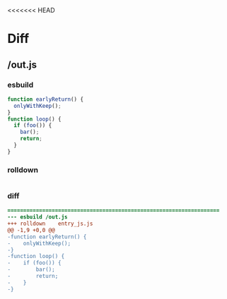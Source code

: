 <<<<<<< HEAD
# Diff
## /out.js
### esbuild
```js
function earlyReturn() {
  onlyWithKeep();
}
function loop() {
  if (foo()) {
    bar();
    return;
  }
}
```
### rolldown
```js


```
### diff
```diff
===================================================================
--- esbuild	/out.js
+++ rolldown	entry_js.js
@@ -1,9 +0,0 @@
-function earlyReturn() {
-    onlyWithKeep();
-}
-function loop() {
-    if (foo()) {
-        bar();
-        return;
-    }
-}

```